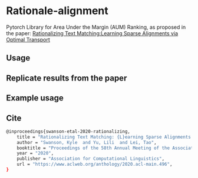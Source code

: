 # Rationale-alignment
Pytorch Library for Area Under the Margin (AUM) Ranking, as proposed in the paper:
[Rationalizing Text Matching:Learning Sparse Alignments via Optimal Transport](https://arxiv.org/pdf/2005.13111.pdf)

## Usage


## Replicate results from the paper


## Example usage


## Cite
```sh
@inproceedings{swanson-etal-2020-rationalizing,
    title = "Rationalizing Text Matching: {L}earning Sparse Alignments via Optimal Transport",
    author = "Swanson, Kyle  and Yu, Lili  and Lei, Tao",
    booktitle = "Proceedings of the 58th Annual Meeting of the Association for Computational Linguistics",
    year = "2020",
    publisher = "Association for Computational Linguistics",
    url = "https://www.aclweb.org/anthology/2020.acl-main.496",
}
```

